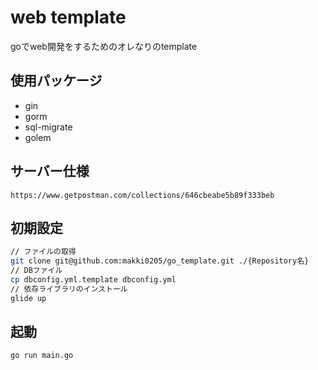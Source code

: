 # web template

goでweb開発をするためのオレなりのtemplate

## 使用パッケージ
- gin
- gorm
- sql-migrate
- golem

## サーバー仕様
`https://www.getpostman.com/collections/646cbeabe5b89f333beb`

## 初期設定
```sh
// ファイルの取得
git clone git@github.com:makki0205/go_template.git ./{Repository名}
// DBファイル
cp dbconfig.yml.template dbconfig.yml
// 依存ライブラリのインストール
glide up
```

## 起動
```
go run main.go
```